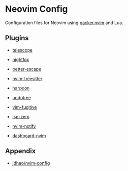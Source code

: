 # Neovim Config

Configuration files for Neovim using [packer.nvim](https://github.com/wbthomason/packer.nvim)
and Lua.

## Plugins

- [telescope](https://github.com/nvim-telescope/telescope.nvim)

- [nightfox](https://github.com/EdenEast/nightfox.nvim)

- [better-escape](https://github.com/nvim-zh/better-escape.vim)

- [nvim-treesitter](https://github.com/nvim-treesitter/nvim-treesitter)

- [harpoon](https://github.com/ThePrimeagen/harpoon)

- [undotree](https://github.com/mbbill/undotree)

- [vim-fugitive](https://github.com/tpope/vim-fugitive)

- [lsp-zero](https://github.com/VonHeikemen/lsp-zero.nvim)

- [nvim-notify](https://github.com/rcarriga/nvim-notify) 

- [dashboard-nvim](https://github.com/glepnir/dashboard-nvim)

## Appendix

- [jdhao/nvim-config](https://github.com/jdhao/nvim-config)
